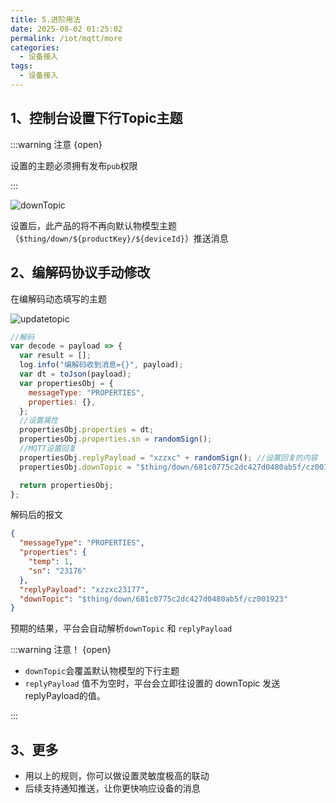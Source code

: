 ```yaml
---
title: 5.进阶用法
date: 2025-08-02 01:25:02
permalink: /iot/mqtt/more
categories:
  - 设备接入
tags:
  - 设备接入
---
```


## 1、控制台设置下行Topic主题

:::warning 注意 {open}

设置的主题必须拥有发布`pub`权限

:::

![downTopic](/02/mqtt/downTopic.png "downTopic")

设置后，此产品的将不再向默认物模型主题（`$thing/down/${productKey}/${deviceId}`）推送消息

## 2、编解码协议手动修改

在编解码动态填写的主题

![updatetopic](/02/mqtt/updatetopic.png "updatetopic")

```javascript
//解码
var decode = payload => {
  var result = [];
  log.info("编解码收到消息={}", payload);
  var dt = toJson(payload);
  var propertiesObj = {
    messageType: "PROPERTIES",
    properties: {},
  };
  //设置属性
  propertiesObj.properties = dt;
  propertiesObj.properties.sn = randomSign();
  //MQTT设置回复
  propertiesObj.replyPayload = "xzzxc" + randomSign(); //设置回复的内容
  propertiesObj.downTopic = "$thing/down/681c0775c2dc427d0480ab5f/cz001923"; //设置回复的主题

  return propertiesObj;
};
```

解码后的报文

```json
{
  "messageType": "PROPERTIES",
  "properties": {
    "temp": 1,
    "sn": "23176"
  },
  "replyPayload": "xzzxc23177",
  "downTopic": "$thing/down/681c0775c2dc427d0480ab5f/cz001923"
}
```

预期的结果，平台会自动解析`downTopic` 和 `replyPayload`

:::warning 注意！ {open}

- `downTopic`会覆盖默认物模型的下行主题
- `replyPayload` 值不为空时，平台会立即往设置的 downTopic 发送replyPayload的值。

:::

## 3、更多

- 用以上的规则，你可以做设置灵敏度极高的联动
- 后续支持通知推送，让你更快响应设备的消息
